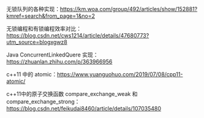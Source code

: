 无锁队列的各种实现：https://km.woa.com/group/492/articles/show/152881?kmref=search&from_page=1&no=2

无锁编程和有锁编程效率对比：https://blog.csdn.net/cws1214/article/details/47680773?utm_source=blogxgwz8

Java ConcurrentLinkedQuere 实现：https://zhuanlan.zhihu.com/p/363966956

c++11 中的 atomic：https://www.yuanguohuo.com/2019/07/08/cpp11-atomic/

c++11中的原子交换函数 compare_exchange_weak 和 compare_exchange_strong：https://blog.csdn.net/feikudai8460/article/details/107035480

